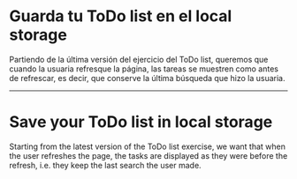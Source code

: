 # Guarda tu ToDo list en el local storage

Partiendo de la última versión del ejercicio del ToDo list, queremos que cuando la usuaria refresque la página, las tareas se muestren como antes de refrescar, es decir, que conserve la última búsqueda que hizo la usuaria.

---

# Save your ToDo list in local storage

Starting from the latest version of the ToDo list exercise, we want that when the user refreshes the page, the tasks are displayed as they were before the refresh, i.e. they keep the last search the user made.
